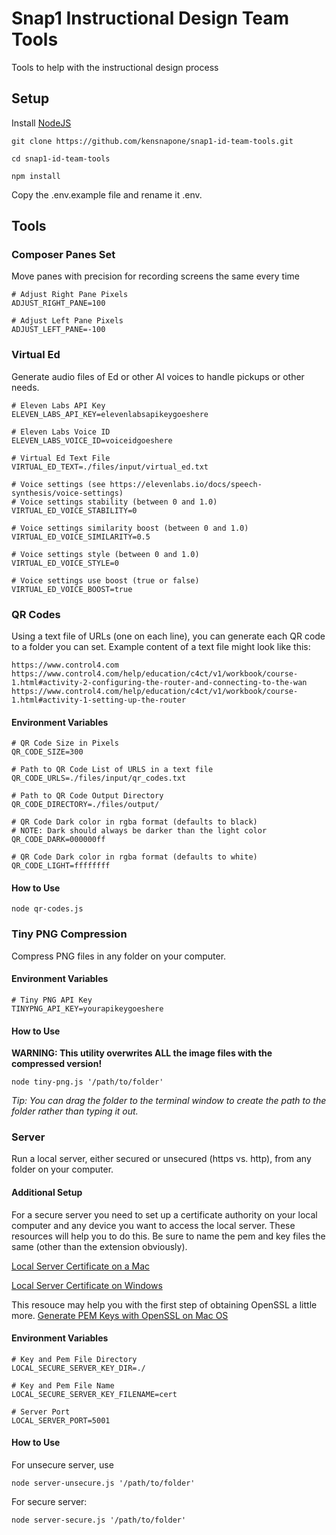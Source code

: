 # Snap1 Instructional Design Team Tools
Tools to help with the instructional design process

## Setup

Install [NodeJS](https://nodejs.org)

```
git clone https://github.com/kensnapone/snap1-id-team-tools.git

cd snap1-id-team-tools

npm install
```
Copy the .env.example file and rename it .env.

## Tools

### Composer Panes Set
Move panes with precision for recording screens the same every time

```
# Adjust Right Pane Pixels
ADJUST_RIGHT_PANE=100

# Adjust Left Pane Pixels
ADJUST_LEFT_PANE=-100

```

### Virtual Ed
Generate audio files of Ed or other AI voices to handle pickups or other needs.

```
# Eleven Labs API Key
ELEVEN_LABS_API_KEY=elevenlabsapikeygoeshere

# Eleven Labs Voice ID
ELEVEN_LABS_VOICE_ID=voiceidgoeshere

# Virtual Ed Text File
VIRTUAL_ED_TEXT=./files/input/virtual_ed.txt

# Voice settings (see https://elevenlabs.io/docs/speech-synthesis/voice-settings)
# Voice settings stability (between 0 and 1.0)
VIRTUAL_ED_VOICE_STABILITY=0

# Voice settings similarity boost (between 0 and 1.0)
VIRTUAL_ED_VOICE_SIMILARITY=0.5

# Voice settings style (between 0 and 1.0)
VIRTUAL_ED_VOICE_STYLE=0

# Voice settings use boost (true or false)
VIRTUAL_ED_VOICE_BOOST=true

```

### QR Codes

Using a text file of URLs (one on each line), you can generate each QR code to a folder you can set. Example content of a text file might look like this:

```
https://www.control4.com
https://www.control4.com/help/education/c4ct/v1/workbook/course-1.html#activity-2-configuring-the-router-and-connecting-to-the-wan
https://www.control4.com/help/education/c4ct/v1/workbook/course-1.html#activity-1-setting-up-the-router
```

#### Environment Variables

```
# QR Code Size in Pixels
QR_CODE_SIZE=300

# Path to QR Code List of URLS in a text file
QR_CODE_URLS=./files/input/qr_codes.txt

# Path to QR Code Output Directory
QR_CODE_DIRECTORY=./files/output/

# QR Code Dark color in rgba format (defaults to black)
# NOTE: Dark should always be darker than the light color
QR_CODE_DARK=000000ff

# QR Code Dark color in rgba format (defaults to white)
QR_CODE_LIGHT=ffffffff
```

#### How to Use

```
node qr-codes.js
```

### Tiny PNG Compression

Compress PNG files in any folder on your computer.

#### Environment Variables

```
# Tiny PNG API Key
TINYPNG_API_KEY=yourapikeygoeshere
```

#### How to Use

**WARNING: This utility overwrites ALL the image files with the compressed version!**

```
node tiny-png.js '/path/to/folder'
```

 *Tip: You can drag the folder to the terminal window to create the path to the folder rather than typing it out.*



### Server

Run a local server, either secured or unsecured (https vs. http), from any folder on your computer.

#### Additional Setup

For a secure server you need to set up a certificate authority on your local computer and any device you want to access the local server. These resources will help you to do this. Be sure to name the pem and key files the same (other than the extension obviously).

[Local Server Certificate on a Mac](https://www.youtube.com/watch?v=sR4_YISXNZE)

[Local Server Certificate on Windows](https://www.youtube.com/watch?v=dDU178Uezc0)

This resouce may help you with the first step of obtaining OpenSSL a little more.
[Generate PEM Keys with OpenSSL on Mac OS](https://kentakodashima.medium.com/generate-pem-keys-with-openssl-on-macos-ecac55791373)



#### Environment Variables

```
# Key and Pem File Directory
LOCAL_SECURE_SERVER_KEY_DIR=./

# Key and Pem File Name
LOCAL_SECURE_SERVER_KEY_FILENAME=cert

# Server Port
LOCAL_SERVER_PORT=5001
```

#### How to Use


For unsecure server, use 

```
node server-unsecure.js '/path/to/folder'
```

 For secure server:

```
node server-secure.js '/path/to/folder'
```